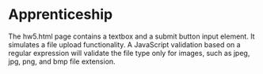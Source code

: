 # Apprenticeship
The hw5.html page contains a textbox and a submit button input element. It simulates a file upload functionality. A JavaScript validation based on a regular expression will validate the file type only for images, such as jpeg, jpg, png, and bmp file extension.
